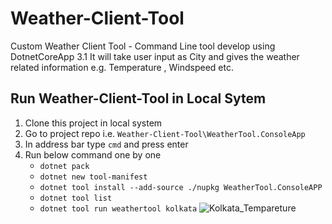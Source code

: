 # Weather-Client-Tool
Custom Weather Client Tool  - Command Line tool develop using DotnetCoreApp 3.1
It will take user input as City and gives the weather related information e.g. Temperature , Windspeed etc.

## Run Weather-Client-Tool in Local Sytem
1. Clone this project in local system
2. Go to project repo i.e. `Weather-Client-Tool\WeatherTool.ConsoleApp`
3. In address bar type `cmd` and press enter
4. Run below command one by one
    - `dotnet pack`
    - `dotnet new tool-manifest`
    - `dotnet tool install --add-source ./nupkg WeatherTool.ConsoleAPP`
    - `dotnet tool list`
    - `dotnet tool run weathertool kolkata`
![Kolkata_Tempareture](https://github.com/priyabrata-samanta/Weather-Client-Tool/assets/70884906/47b9d23a-bc6f-46a0-8263-17eaac0d560b)
